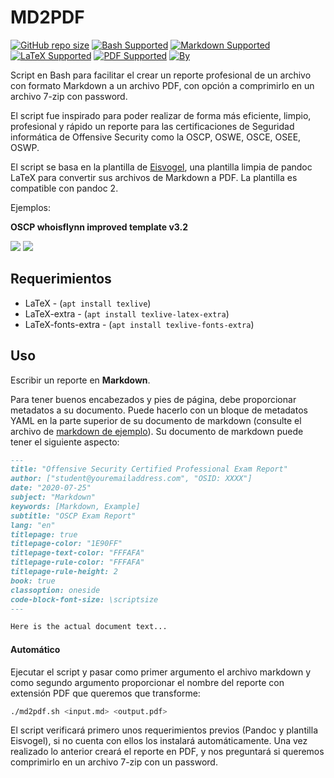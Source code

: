 # MD2PDF
[![GitHub repo size](https://img.shields.io/github/repo-size/m4lal0/md2pdf?logo=webpack&style=flat-square)](#)
[![Bash Supported](https://img.shields.io/badge/Bash-Supported-blue?style=flat-square&logo=gnu-bash)](#)
[![Markdown Supported](https://img.shields.io/badge/Markdown-Supported-blue?style=flat-square&logo=markdown)](#)
[![LaTeX Supported](https://img.shields.io/badge/LaTeX-Supported-blue?style=flat-square&logo=latex)](#)
[![PDF Supported](https://img.shields.io/badge/PDF-Supported-blue?style=flat-square&logo=adobe-acrobat-reader)](#)
[![By](https://img.shields.io/badge/By-m4lal0-green?style=flat-square&logo=github)](#)

Script en Bash para facilitar el crear un reporte profesional de un archivo con formato Markdown a un archivo PDF, con opción a comprimirlo en un archivo 7-zip con password.

El script fue inspirado para poder realizar de forma más eficiente, limpio, profesional y rápido un reporte para las certificaciones de Seguridad informática de Offensive Security como la OSCP, OSWE, OSCE, OSEE, OSWP.

El script se basa en la plantilla de [Eisvogel](https://github.com/Wandmalfarbe/pandoc-latex-template), una plantilla limpia de pandoc LaTeX para convertir sus archivos de Markdown a PDF. La plantilla es compatible con pandoc 2.

Ejemplos:

**OSCP whoisflynn improved template v3.2**

![](https://i.imgur.com/Z344YCQ.png)
![](https://i.imgur.com/wegbNYr.png)

## Requerimientos
+ LaTeX - (`apt install texlive`)
+ LaTeX-extra - (`apt install texlive-latex-extra`)
+ LaTeX-fonts-extra - (`apt install texlive-fonts-extra`)

## Uso

Escribir un reporte en **Markdown**.

Para tener buenos encabezados y pies de página, debe proporcionar metadatos a su documento. Puede hacerlo con un bloque de metadatos YAML en la parte superior de su documento de markdown (consulte el archivo de [markdown de ejemplo](examples/OSCP-exam-report-template_whoisflynn_v3.2.md)). Su documento de markdown puede tener el siguiente aspecto:

``` markdown
---
title: "Offensive Security Certified Professional Exam Report"
author: ["student@youremailaddress.com", "OSID: XXXX"]
date: "2020-07-25"
subject: "Markdown"
keywords: [Markdown, Example]
subtitle: "OSCP Exam Report"
lang: "en"
titlepage: true
titlepage-color: "1E90FF"
titlepage-text-color: "FFFAFA"
titlepage-rule-color: "FFFAFA"
titlepage-rule-height: 2
book: true
classoption: oneside
code-block-font-size: \scriptsize
---

Here is the actual document text...
```

#### Automático

Ejecutar el script y pasar como primer argumento el archivo markdown y como segundo argumento proporcionar el nombre del reporte con extensión PDF que queremos que transforme:
```bash
./md2pdf.sh <input.md> <output.pdf>
```

El script verificará primero unos requerimientos previos (Pandoc y plantilla Eisvogel), si no cuenta con ellos los instalará automáticamente.
Una vez realizado lo anterior creará el reporte en PDF, y nos preguntará si queremos comprimirlo en un archivo 7-zip con un password.